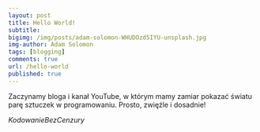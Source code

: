 ```yaml
---
layout: post
title: Hello World!
subtitle: 
bigimg: /img/posts/adam-solomon-WHUDOzd5IYU-unsplash.jpg
img-author: Adam Solomon
tags: [blogging]
comments: true
url: /hello-world
published: true
---
```


Zaczynamy bloga i kanał YouTube, w którym mamy zamiar pokazać światu parę sztuczek w programowaniu. Prosto, zwięźle i dosadnie!

*KodowanieBezCenzury*